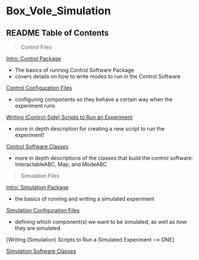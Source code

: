
# Box_Vole_Simulation

## README Table of Contents ##

> Control Files

[Intro: Control Package](Control/README.md)
    
- The basics of running Control Software Package
- covers details on how to write modes to run in the Control Software 

[Control Configuration Files](Control/Configurations/README.md)

- configuring components so they behave a certain way when the experiment runs

[Writing (Control-Side) Scripts to Run an Experiment](Control/Scripts/README.md)

- more in depth description for creating a new script to run the experiment!

[Control Software Classes](Control/Classes/README.md)

- more in depth descriptions of the classes that build the control software: InteractableABC, Map, and ModeABC

> Simulation Files 

[Intro: Simulation Package](Simulation/README.md) 

- the basics of running and writing a simulated experiment 

[Simulation Configuration Files](Simulation/Configurations/README.md)

- defining which component(s) we want to be simulated, as well as *how* they are simulated. 

[Writing (Simulation) Scripts to Run a Simulated Experiment --> DNE]

[Simulation Software Classes](Simulation/Classes/README.md)



